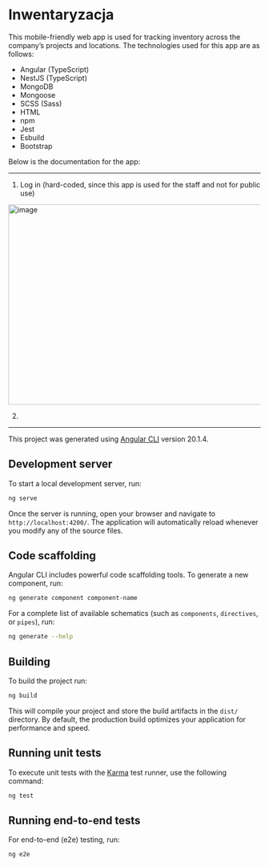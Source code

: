 # Inwentaryzacja

This mobile-friendly web app is used for tracking inventory across the company’s projects and locations. The technologies used for this app are as follows:

- Angular (TypeScript)
- NestJS (TypeScript)
- MongoDB
- Mongoose
- SCSS (Sass)
- HTML
- npm
- Jest
- Esbuild
- Bootstrap
   
Below is the documentation for the app:

--------------------------------------------------------------------
1. Log in (hard-coded, since this app is used for the staff and not for public use)
<img width="600" height="400" alt="image" src="https://github.com/user-attachments/assets/0d390842-afba-4b69-af7d-f23a4a3ee7a6" />

2. 


------------------------------------------------------------
This project was generated using [Angular CLI](https://github.com/angular/angular-cli) version 20.1.4.

## Development server

To start a local development server, run:

```bash
ng serve
```

Once the server is running, open your browser and navigate to `http://localhost:4200/`. The application will automatically reload whenever you modify any of the source files.

## Code scaffolding

Angular CLI includes powerful code scaffolding tools. To generate a new component, run:

```bash
ng generate component component-name
```

For a complete list of available schematics (such as `components`, `directives`, or `pipes`), run:

```bash
ng generate --help
```

## Building

To build the project run:

```bash
ng build
```

This will compile your project and store the build artifacts in the `dist/` directory. By default, the production build optimizes your application for performance and speed.

## Running unit tests

To execute unit tests with the [Karma](https://karma-runner.github.io) test runner, use the following command:

```bash
ng test
```

## Running end-to-end tests

For end-to-end (e2e) testing, run:

```bash
ng e2e
```



